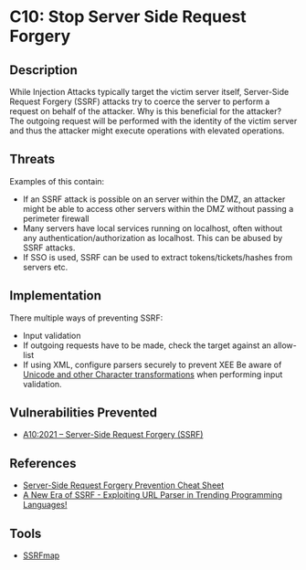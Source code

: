 # C10: Stop Server Side Request Forgery

## Description

While Injection Attacks typically target the victim server itself, Server-Side Request Forgery (SSRF) attacks try to coerce the server to perform a request on behalf of the attacker. Why is this beneficial for the attacker? The outgoing request will be performed with the identity of the victim server and thus the attacker might execute operations with elevated operations.

## Threats

Examples of this contain:
- If an SSRF attack is possible on an server within the DMZ, an attacker might be able to access other servers within the DMZ without passing a perimeter firewall
- Many servers have local services running on localhost, often without any authentication/authorization as localhost. This can be abused by SSRF attacks.
- If SSO is used, SSRF can be used to extract tokens/tickets/hashes from servers etc.

## Implementation

There multiple ways of preventing SSRF:
- Input validation
- If outgoing requests have to be made, check the target against an allow-list
- If using XML, configure parsers securely to prevent XEE
Be aware of [Unicode and other Character transformations](https://cheatsheetseries.owasp.org/assets/Server_Side_Request_Forgery_Prevention_Cheat_Sheet_Orange_Tsai_Talk.pdf) when performing input validation.

## Vulnerabilities Prevented

- [A10:2021 – Server-Side Request Forgery (SSRF)](https://owasp.org/Top10/A10_2021-Server-Side_Request_Forgery_%28SSRF%29/)

## References

- [Server-Side Request Forgery Prevention Cheat Sheet](https://cheatsheetseries.owasp.org/cheatsheets/Server_Side_Request_Forgery_Prevention_Cheat_Sheet.html)
- [A New Era of SSRF - Exploiting URL Parser in Trending Programming Languages!](https://cheatsheetseries.owasp.org/assets/Server_Side_Request_Forgery_Prevention_Cheat_Sheet_Orange_Tsai_Talk.pdf)

## Tools

- [SSRFmap](https://github.com/swisskyrepo/SSRFmap)
